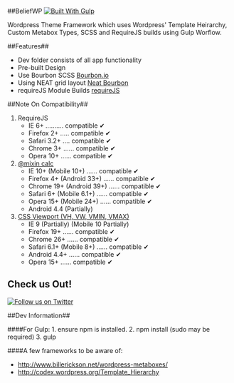 ##BeliefWP [![Built With Gulp](http://img.shields.io/badge/built%20with-gulp.js-red.png)](http://gulpjs.com)

Wordpress Theme Framework which uses Wordpress' Template Heirarchy, Custom Metabox Types, SCSS and RequireJS builds using Gulp Worflow.

##Features##
* Dev folder consists of all app functionality
* Pre-built Design
* Use Bourbon SCSS [Bourbon.io](http://bourbon.io/)
* Using NEAT grid layout [Neat Bourbon](http://neat.bourbon.io/)
* requireJS Module Builds [requireJS](http://requirejs.org/)

##Note On Compatibility##
1. RequireJS
	* IE 6+ .......... compatible ✔
	* Firefox 2+ ..... compatible ✔
	* Safari 3.2+ .... compatible ✔
	* Chrome 3+ ...... compatible ✔
	* Opera 10+ ...... compatible ✔
2. [@mixin calc](http://caniuse.com/#feat=calc)
	* IE 10+ (Mobile 10+) 		...... compatible ✔
	* Firefox 4+ (Android 33+)  ...... compatible ✔
	* Chrome 19+ (Android 39+) 	...... compatible ✔
	* Safari 6+ (Mobile 6.1+)	...... compatible ✔
	* Opera 15+ (Mobile 24+)	...... compatible ✔
	* Android 4.4 (Partially)
3. [CSS Viewport (VH, VW, VMIN, VMAX)](http://caniuse.com/#feat=viewport-units)
	* IE 9 (Partially) (Mobile 10 Partially)
	* Firefox 19+				...... compatible ✔
	* Chrome 26+				...... compatible ✔
	* Safari 6.1+ (Mobile 8+)	...... compatible ✔	
	* Android 4.4+				...... compatible ✔
	* Opera 15+					...... compatible ✔

## Check us Out! ##

[![Follow us on Twitter](http://iod.unh.edu/Images/Twitter_follow_us.png "Follow us on Twitter")](https://twitter.com/beliefagency)

##Dev Information##

####For Gulp:
	1. ensure npm is installed.
	2. npm install (sudo may be required)
	3. gulp

####A few frameworks to be aware of:

- http://www.billerickson.net/wordpress-metaboxes/
- http://codex.wordpress.org/Template_Hierarchy
